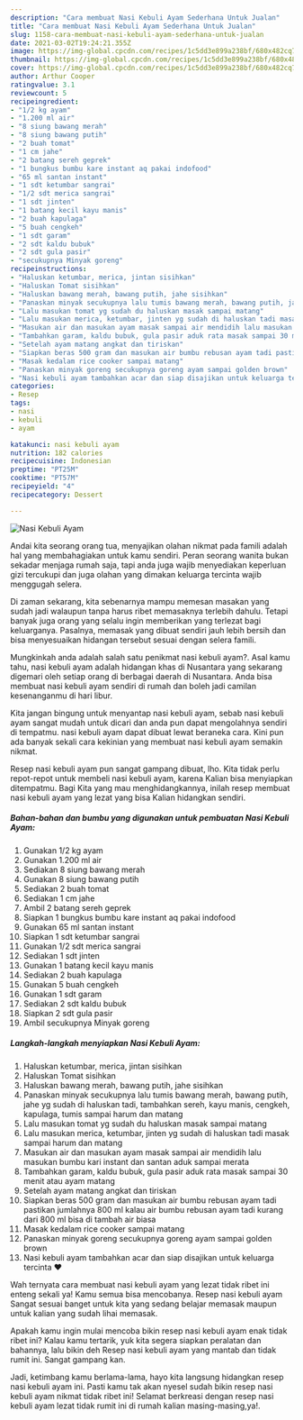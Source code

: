 ```yaml
---
description: "Cara membuat Nasi Kebuli Ayam Sederhana Untuk Jualan"
title: "Cara membuat Nasi Kebuli Ayam Sederhana Untuk Jualan"
slug: 1158-cara-membuat-nasi-kebuli-ayam-sederhana-untuk-jualan
date: 2021-03-02T19:24:21.355Z
image: https://img-global.cpcdn.com/recipes/1c5dd3e899a238bf/680x482cq70/nasi-kebuli-ayam-foto-resep-utama.jpg
thumbnail: https://img-global.cpcdn.com/recipes/1c5dd3e899a238bf/680x482cq70/nasi-kebuli-ayam-foto-resep-utama.jpg
cover: https://img-global.cpcdn.com/recipes/1c5dd3e899a238bf/680x482cq70/nasi-kebuli-ayam-foto-resep-utama.jpg
author: Arthur Cooper
ratingvalue: 3.1
reviewcount: 5
recipeingredient:
- "1/2 kg ayam"
- "1.200 ml air"
- "8 siung bawang merah"
- "8 siung bawang putih"
- "2 buah tomat"
- "1 cm jahe"
- "2 batang sereh geprek"
- "1 bungkus bumbu kare instant aq pakai indofood"
- "65 ml santan instant"
- "1 sdt ketumbar sangrai"
- "1/2 sdt merica sangrai"
- "1 sdt jinten"
- "1 batang kecil kayu manis"
- "2 buah kapulaga"
- "5 buah cengkeh"
- "1 sdt garam"
- "2 sdt kaldu bubuk"
- "2 sdt gula pasir"
- "secukupnya Minyak goreng"
recipeinstructions:
- "Haluskan ketumbar, merica, jintan sisihkan"
- "Haluskan Tomat sisihkan"
- "Haluskan bawang merah, bawang putih, jahe sisihkan"
- "Panaskan minyak secukupnya lalu tumis bawang merah, bawang putih, jahe yg sudah di haluskan tadi, tambahkan sereh, kayu manis, cengkeh, kapulaga, tumis sampai harum dan matang"
- "Lalu masukan tomat yg sudah du haluskan masak sampai matang"
- "Lalu masukan merica, ketumbar, jinten yg sudah di haluskan tadi masak sampai harum dan matang"
- "Masukan air dan masukan ayam masak sampai air mendidih lalu masukan bumbu kari instant dan santan aduk sampai merata"
- "Tambahkan garam, kaldu bubuk, gula pasir aduk rata masak sampai 30 menit atau ayam matang"
- "Setelah ayam matang angkat dan tiriskan"
- "Siapkan beras 500 gram dan masukan air bumbu rebusan ayam tadi pastikan jumlahnya 800 ml kalau air bumbu rebusan ayam tadi kurang dari 800 ml bisa di tambah air biasa"
- "Masak kedalam rice cooker sampai matang"
- "Panaskan minyak goreng secukupnya goreng ayam sampai golden brown"
- "Nasi kebuli ayam tambahkan acar dan siap disajikan untuk keluarga tercinta ❤"
categories:
- Resep
tags:
- nasi
- kebuli
- ayam

katakunci: nasi kebuli ayam 
nutrition: 182 calories
recipecuisine: Indonesian
preptime: "PT25M"
cooktime: "PT57M"
recipeyield: "4"
recipecategory: Dessert

---
```



![Nasi Kebuli Ayam](https://img-global.cpcdn.com/recipes/1c5dd3e899a238bf/680x482cq70/nasi-kebuli-ayam-foto-resep-utama.jpg)

Andai kita seorang orang tua, menyajikan olahan nikmat pada famili adalah hal yang membahagiakan untuk kamu sendiri. Peran seorang  wanita bukan sekadar menjaga rumah saja, tapi anda juga wajib menyediakan keperluan gizi tercukupi dan juga olahan yang dimakan keluarga tercinta wajib menggugah selera.

Di zaman  sekarang, kita sebenarnya mampu memesan masakan yang sudah jadi walaupun tanpa harus ribet memasaknya terlebih dahulu. Tetapi banyak juga orang yang selalu ingin memberikan yang terlezat bagi keluarganya. Pasalnya, memasak yang dibuat sendiri jauh lebih bersih dan bisa menyesuaikan hidangan tersebut sesuai dengan selera famili. 



Mungkinkah anda adalah salah satu penikmat nasi kebuli ayam?. Asal kamu tahu, nasi kebuli ayam adalah hidangan khas di Nusantara yang sekarang digemari oleh setiap orang di berbagai daerah di Nusantara. Anda bisa membuat nasi kebuli ayam sendiri di rumah dan boleh jadi camilan kesenanganmu di hari libur.

Kita jangan bingung untuk menyantap nasi kebuli ayam, sebab nasi kebuli ayam sangat mudah untuk dicari dan anda pun dapat mengolahnya sendiri di tempatmu. nasi kebuli ayam dapat dibuat lewat beraneka cara. Kini pun ada banyak sekali cara kekinian yang membuat nasi kebuli ayam semakin nikmat.

Resep nasi kebuli ayam pun sangat gampang dibuat, lho. Kita tidak perlu repot-repot untuk membeli nasi kebuli ayam, karena Kalian bisa menyiapkan ditempatmu. Bagi Kita yang mau menghidangkannya, inilah resep membuat nasi kebuli ayam yang lezat yang bisa Kalian hidangkan sendiri.

<!--inarticleads1-->

##### Bahan-bahan dan bumbu yang digunakan untuk pembuatan Nasi Kebuli Ayam:

1. Gunakan 1/2 kg ayam
1. Gunakan 1.200 ml air
1. Sediakan 8 siung bawang merah
1. Gunakan 8 siung bawang putih
1. Sediakan 2 buah tomat
1. Sediakan 1 cm jahe
1. Ambil 2 batang sereh geprek
1. Siapkan 1 bungkus bumbu kare instant aq pakai indofood
1. Gunakan 65 ml santan instant
1. Siapkan 1 sdt ketumbar sangrai
1. Gunakan 1/2 sdt merica sangrai
1. Sediakan 1 sdt jinten
1. Gunakan 1 batang kecil kayu manis
1. Sediakan 2 buah kapulaga
1. Gunakan 5 buah cengkeh
1. Gunakan 1 sdt garam
1. Sediakan 2 sdt kaldu bubuk
1. Siapkan 2 sdt gula pasir
1. Ambil secukupnya Minyak goreng




<!--inarticleads2-->

##### Langkah-langkah menyiapkan Nasi Kebuli Ayam:

1. Haluskan ketumbar, merica, jintan sisihkan
1. Haluskan Tomat sisihkan
1. Haluskan bawang merah, bawang putih, jahe sisihkan
1. Panaskan minyak secukupnya lalu tumis bawang merah, bawang putih, jahe yg sudah di haluskan tadi, tambahkan sereh, kayu manis, cengkeh, kapulaga, tumis sampai harum dan matang
1. Lalu masukan tomat yg sudah du haluskan masak sampai matang
1. Lalu masukan merica, ketumbar, jinten yg sudah di haluskan tadi masak sampai harum dan matang
1. Masukan air dan masukan ayam masak sampai air mendidih lalu masukan bumbu kari instant dan santan aduk sampai merata
1. Tambahkan garam, kaldu bubuk, gula pasir aduk rata masak sampai 30 menit atau ayam matang
1. Setelah ayam matang angkat dan tiriskan
1. Siapkan beras 500 gram dan masukan air bumbu rebusan ayam tadi pastikan jumlahnya 800 ml kalau air bumbu rebusan ayam tadi kurang dari 800 ml bisa di tambah air biasa
1. Masak kedalam rice cooker sampai matang
1. Panaskan minyak goreng secukupnya goreng ayam sampai golden brown
1. Nasi kebuli ayam tambahkan acar dan siap disajikan untuk keluarga tercinta ❤




Wah ternyata cara membuat nasi kebuli ayam yang lezat tidak ribet ini enteng sekali ya! Kamu semua bisa mencobanya. Resep nasi kebuli ayam Sangat sesuai banget untuk kita yang sedang belajar memasak maupun untuk kalian yang sudah lihai memasak.

Apakah kamu ingin mulai mencoba bikin resep nasi kebuli ayam enak tidak ribet ini? Kalau kamu tertarik, yuk kita segera siapkan peralatan dan bahannya, lalu bikin deh Resep nasi kebuli ayam yang mantab dan tidak rumit ini. Sangat gampang kan. 

Jadi, ketimbang kamu berlama-lama, hayo kita langsung hidangkan resep nasi kebuli ayam ini. Pasti kamu tak akan nyesel sudah bikin resep nasi kebuli ayam nikmat tidak ribet ini! Selamat berkreasi dengan resep nasi kebuli ayam lezat tidak rumit ini di rumah kalian masing-masing,ya!.

